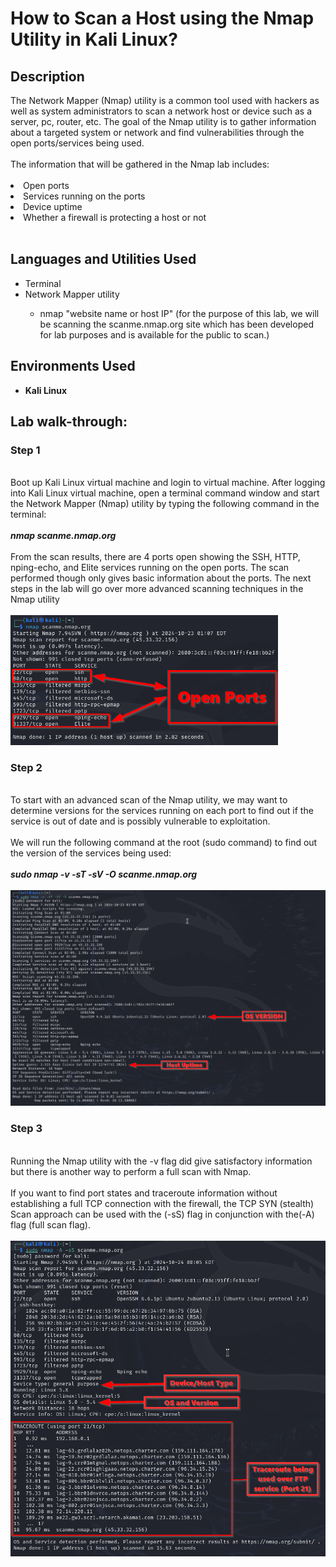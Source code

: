# How to Scan a Host using the Nmap Utility in Kali Linux? 
<h2>Description</h2>
The Network Mapper (Nmap) utility is a common tool used with hackers as well as system administrators to scan a network host or device such as a server, pc, router, etc. The goal of the Nmap utility is to gather information about a targeted system or network and find vulnerabilities through the open ports/services being used. <br /><br />
The information that will be gathered in the Nmap lab includes:<br /><br />
<li>Open ports</li>
<li>Services running on the ports</li>
<li>Device uptime</li>
<li>Whether a firewall is protecting a host or not</li>

<br />


<h2>Languages and Utilities Used</h2>
<ul><!-- start of main list-->
<li>Terminal</li> 
<li>Network Mapper utility</li>
<ul><!-- start of nested list -->
 <li>nmap "website name or host IP" (for the purpose of this lab, we will be scanning the scanme.nmap.org site which has been developed for lab purposes and is available for the public to scan.)  </li>
</ul><!--end of nested list-->
</li>
</ul><!--end of main list -->

<h2>Environments Used </h2>

- <b>Kali Linux</b>

<h2>Lab walk-through:</h2>

<p align="center">
<h3>Step 1</h3><br/>
Boot up Kali Linux virtual machine and login to virtual machine. After logging into Kali Linux virtual machine, open a terminal command window and start the Network Mapper (Nmap) utility by typing the following command in the terminal: <br />
<br />
<b><i>nmap scanme.nmap.org</i></b><br /><br />
From the scan results, there are 4 ports open showing the SSH, HTTP, nping-echo, and Elite services running on the open ports. The scan performed though only gives basic information about the ports. The next steps in the lab will go over more advanced scanning techniques in the Nmap utility <br /><br />
<img src="Images/nmap open ports.png" height="85%" width="85%"/><br />
<h3>Step 2</h3><br/>
To start with an advanced scan of the Nmap utility, we may want to determine versions for the services running on each port to find out if the service is out of date and is possibly vulnerable to exploitation. <br /><br />
We will run the following command at the root (sudo command) to find out the version of the services being used:<br /><br />
<b><i>sudo nmap -v -sT -sV -O scanme.nmap.org</b></i> <br /><br />
<img src="Images/nmap advanced command.png" height="100%" width="100%"/><br />
<h3>Step 3</h3><br/>
Running the Nmap utility with the -v flag did give satisfactory information but there is another way to perform a full scan with Nmap. <br /><br />
If you want to find port states and traceroute information without establishing a full TCP connection with the firewall, the TCP SYN (stealth) Scan approach can be used with the (-sS) flag in conjunction with the(-A) flag (full scan flag).<br /><br />
<img src="Images/nmap tcp syn (stealth) scan (-sS).png" height="100%" width="100%"/>
</p>

<!--
 ```diff
- text in red
+ text in green
! text in orange
# text in gray
@@ text in purple (and bold)@@
```
--!>
